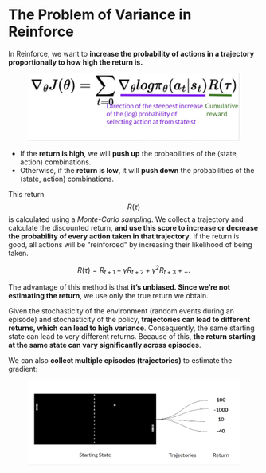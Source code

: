 # The Problem of Variance in Reinforce

In Reinforce, we want to **increase the probability of actions in a trajectory proportionally to how high the return is.**

<figure><img src="../../assets/pg.jpg" alt=""><figcaption></figcaption></figure>

* If the **return is high**, we will **push up** the probabilities of the (state, action) combinations.
* Otherwise, if the **return is low**, it will **push down** the probabilities of the (state, action) combinations.

This return $$R(\tau)$$ is calculated using a _Monte-Carlo sampling_. We collect a trajectory and calculate the discounted return, **and use this score to increase or decrease the probability of every action taken in that trajectory**. If the return is good, all actions will be “reinforced” by increasing their likelihood of being taken.

$$R(\tau) = R_{t+1}+\gamma R_{t+2}+\gamma^2 R_{t+3} + ...$$&#x20;

The advantage of this method is that **it’s unbiased. Since we’re not estimating the return**, we use only the true return we obtain.

Given the stochasticity of the environment (random events during an episode) and stochasticity of the policy, **trajectories can lead to different returns, which can lead to high variance**. Consequently, the same starting state can lead to very different returns. Because of this, **the return starting at the same state can vary significantly across episodes**.

We can also **collect multiple episodes (trajectories)** to estimate the gradient:

<figure><img src="../../assets/variance.png" alt=""><figcaption></figcaption></figure>
